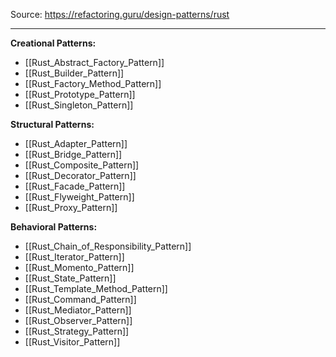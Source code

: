 Source:
https://refactoring.guru/design-patterns/rust

---

**Creational Patterns:**
- [[Rust_Abstract_Factory_Pattern]]
- [[Rust_Builder_Pattern]]
- [[Rust_Factory_Method_Pattern]]
- [[Rust_Prototype_Pattern]]
- [[Rust_Singleton_Pattern]]

**Structural Patterns:**
- [[Rust_Adapter_Pattern]]
- [[Rust_Bridge_Pattern]]
- [[Rust_Composite_Pattern]]
- [[Rust_Decorator_Pattern]]
- [[Rust_Facade_Pattern]]
- [[Rust_Flyweight_Pattern]]
- [[Rust_Proxy_Pattern]]

**Behavioral Patterns:**
- [[Rust_Chain_of_Responsibility_Pattern]]
- [[Rust_Iterator_Pattern]]
- [[Rust_Momento_Pattern]]
- [[Rust_State_Pattern]]
- [[Rust_Template_Method_Pattern]]
- [[Rust_Command_Pattern]]
- [[Rust_Mediator_Pattern]]
- [[Rust_Observer_Pattern]]
- [[Rust_Strategy_Pattern]]
- [[Rust_Visitor_Pattern]]
